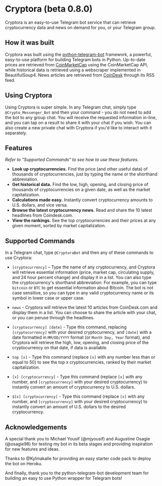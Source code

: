 # Cryptora (beta 0.8.0)

Cryptora is an easy-to-use Telegram bot service that can retrieve cryptocurrency data and news on demand for you, or your Telegram group.

## How it was built

Cryptora was built using the [python-telegram-bot](https://github.com/python-telegram-bot/python-telegram-bot) framework, a powerful, easy-to-use platform for building Telegram bots in Python. Up-to-date prices are retrieved from [CoinMarketCap](http://coinmarketcap.com) using the CoinMarketCap API, while historical data is retrieved using a webscraper implemented in BeautifulSoup4. News articles are retrieved from [CoinDesk](http://coindesk.com) through its RSS feed. 
 
## Using Cryptora

Using Cryptora is super simple. In any Telegram chat, simply type `@Crypto_Messenger_Bot` and then your command - you do not need to add the bot to any group chat. You will receive the requested information in-line, and you can tap on a result to share it with your chat if you wish. You can also create a new private chat with Cryptora if you'd like to interact with it separately.

## Features

*Refer to "Supported Commands" to see how to use these features.*

- **Look up cryptocurrencies.** Find the price (and other useful data) of thousands of cryptocurrencies, just by typing the name or the shorthand abbreviation.
- **Get historical data.** Find the low, high, opening, and closing price of thousands of cryptocurrencies on a given date, as well as the market capitalization.
- **Calculations made easy.** Instantly convert cryptocurrency amounts to U.S. dollars, and vice versa.
- **Browse the latest cryptocurrency news.** Read and share the 10 latest headlines from Coindesk.com.
- **View the rankings.** See the top cryptocurrencies and their prices at any given moment, sorted by market capitalization.

## Supported Commands

In a Telegram chat, type `@CryptoraBot` and then any of these commands to use Cryptora:

- `[cryptocurrency]` – Type the name of any cryptocurrency, and Cryptora will retrieve essential information (price, market cap, circulating supply, and 24 hour percent change) and display it in a list. You can also type the cryptocurrency's shorthand abbreviation. For example, you can type `bitcoin` or `BTC` to get essential information about Bitcoin. The bot is not case sensitive, so you can type in any valid cryptocurrency name or its symbol in lower case or upper case.

- `news` - Cryptora will retrieve the latest 10 articles from CoinDesk.com and display them in a list. You can choose to share the article with your chat, or you can peruse through the headlines. 

- `[cryptocurrency] [date]` - Type this command, replacing `[cryptocurrency]` with your desired cryptocurrency, and `[date]` with a date formatted in `MM/DD/YYYY` format (or `Month Day, Year` format), and Cryptora will retrieve the high, low, opening, and closing price of the cryptocurrency on that date, if data is available.

- `top [x]` - Type this command (replace `[x]` with any number less than or equal to 50) to see the top *x* cryptocurrencies, ranked by their market capitalization.

- `[x] [cryptocurrency]` - Type this command (replace `[x]` with any number, and `[cryptocurrency]` with your desired cryptocurrency) to instantly convert an amount of cryptocurrency to U.S. dollars.

- `$[x] [cryptocurrency]` - Type this command (replace `[x]` with any number, and `[cryptocurrency]` with your desired cryptocurrency) to instantly convert an amount of U.S. dollars to the desired cryptocurrency.

## Acknowledgements

A special thank you to Michael Yousif (@mjyousif) and Augustine Osagie (@osagie98) for testing my bot in its beta stages and providing inspiration for new features and ideas.

Thanks to @Kylmakalle for providing an easy starter code pack to deploy the bot on Heroku.

And finally, thank you to the python-telegram-bot development team for building an easy to use Python wrapper for Telegram bots!
